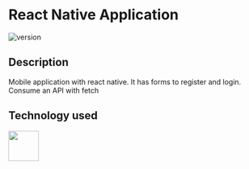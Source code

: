 # React Native Application

![version](https://img.shields.io/badge/version-1.0.0-blue.svg)   

## Description

Mobile application with react native. It has forms to register and login. Consume an API with fetch

## Technology used

<img src="https://github.com/creativetimofficial/public-assets/blob/master/logos/react-native-logo.jpg?raw=true" width="60" height="60" />

